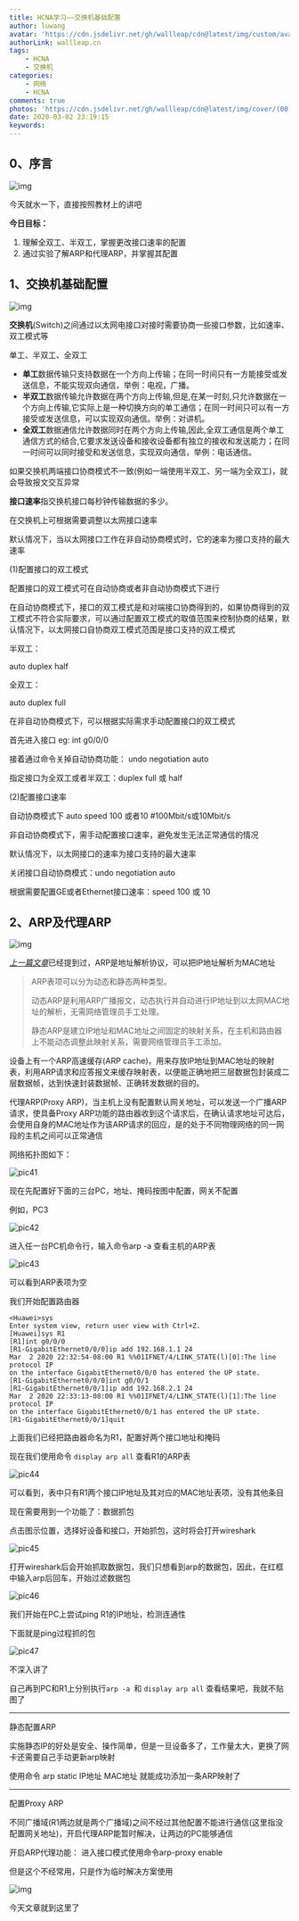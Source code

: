 ```yaml
---
title: HCNA学习——交换机基础配置
author: luwang
avatar: 'https://cdn.jsdelivr.net/gh/wallleap/cdn@latest/img/custom/avatar.jpg'
authorLink: wallleap.cn
tags:
	- HCNA
	- 交换机
categories:
	- 网络
	- HCNA
comments: true
photos: 'https://cdn.jsdelivr.net/gh/wallleap/cdn@latest/img/cover/(00).jpg'
date: 2020-03-02 23:19:15
keywords: 
---
```


## 0、序言





![img](https://mmbiz.qpic.cn/mmbiz_gif/9p7k9sjaO4WO0xvic9azzXTZpacThQn0kNIynIaF1c4srP28bQbs0icst3t6B6KbbtBC4V5PQUz83sL55VOfkRJA/640?tp=webp&wxfrom=5&wx_lazy=1)







今天就水一下，直接按照教材上的讲吧

**今日目标：**

1. 理解全双工、半双工，掌握更改接口速率的配置
2. 通过实验了解ARP和代理ARP，并掌握其配置







## 1、交换机基础配置







![img](https://mmbiz.qpic.cn/mmbiz_gif/9p7k9sjaO4WO0xvic9azzXTZpacThQn0kNIynIaF1c4srP28bQbs0icst3t6B6KbbtBC4V5PQUz83sL55VOfkRJA/640?tp=webp&wxfrom=5&wx_lazy=1)









**交换机**(Switch)之间通过以太网电接口对接时需要协商一些接口参数，比如速率、双工模式等



单工、半双工、全双工

- **单工**数据传输只支持数据在一个方向上传输；在同一时间只有一方能接受或发送信息，不能实现双向通信，举例：电视，广播。
- **半双工**数据传输允许数据在两个方向上传输,但是,在某一时刻,只允许数据在一个方向上传输,它实际上是一种切换方向的单工通信；在同一时间只可以有一方接受或发送信息，可以实现双向通信。举例：对讲机。
- **全双工**数据通信允许数据同时在两个方向上传输,因此,全双工通信是两个单工通信方式的结合,它要求发送设备和接收设备都有独立的接收和发送能力；在同一时间可以同时接受和发送信息，实现双向通信，举例：电话通信。





如果交换机两端接口协商模式不一致(例如一端使用半双工、另一端为全双工)，就会导致报文交互异常



**接口速率**指交换机接口每秒钟传输数据的多少。



在交换机上可根据需要调整以太网接口速率

默认情况下，当以太网接口工作在非自动协商模式时，它的速率为接口支持的最大速率





(1)配置接口的双工模式



配置接口的双工模式可在自动协商或者非自动协商模式下进行



在自动协商模式下，接口的双工模式是和对端接口协商得到的，如果协商得到的双工模式不符合实际要求，可以通过配置双工模式的取值范围来控制协商的结果，默认情况下，以太网接口自协商双工模式范围是接口支持的双工模式

半双工：

auto duplex half

全双工：

auto duplex full



在非自动协商模式下，可以根据实际需求手动配置接口的双工模式

首先进入接口 eg: int g0/0/0

接着通过命令关掉自动协商功能： undo negotiation auto

指定接口为全双工或者半双工：duplex full 或 half



(2)配置接口速率



自动协商模式下 auto speed 100 或者10  #100Mbit/s或10Mbit/s



非自动协商模式下，需手动配置接口速率，避免发生无法正常通信的情况

默认情况下，以太网接口的速率为接口支持的最大速率

关闭接口自动协商模式：undo negotiation auto

根据需要配置GE或者Ethernet接口速率：speed 100 或 10





## 2、ARP及代理ARP







![img](https://mmbiz.qpic.cn/mmbiz_gif/9p7k9sjaO4WO0xvic9azzXTZpacThQn0kNIynIaF1c4srP28bQbs0icst3t6B6KbbtBC4V5PQUz83sL55VOfkRJA/640?tp=webp&wxfrom=5&wx_lazy=1)









[*上一篇文章*](http://mp.weixin.qq.com/s?__biz=MzI1OTc5NTA2OA==&mid=2247483897&idx=1&sn=3b152f2b2628693be2ecbeee693fa3a7&chksm=ea7230eadd05b9fc38053b7abfcf0a514279cc956c495a20decae0a68b80fcac4bb43ecf327c&scene=21#wechat_redirect)已经提到过，ARP是地址解析协议，可以把IP地址解析为MAC地址

> ARP表项可以分为动态和静态两种类型。
>
> 动态ARP是利用ARP广播报文，动态执行并自动进行IP地址到以太网MAC地址的解析，无需网络管理员手工处理。
>
> 静态ARP是建立IP地址和MAC地址之间固定的映射关系，在主机和路由器上不能动态调整此映射关系，需要网络管理员手工添加。



设备上有一个ARP高速缓存(ARP cache)，用来存放IP地址到MAC地址的映射表，利用ARP请求和应答报文来缓存映射表，以便能正确地把三层数据包封装成二层数据帧，达到快速封装数据帧、正确转发数据的目的。



代理ARP(Proxy ARP)，当主机上没有配置默认网关地址，可以发送一个广播ARP请求，使具备Proxy ARP功能的路由器收到这个请求后，在确认请求地址可达后，会使用自身的MAC地址作为该ARP请求的回应，是的处于不同物理网络的同一网段的主机之间可以正常通信



网络拓扑图如下：

![pic41](https://cdn.jsdelivr.net/gh/wallleap/cdn/img/pic/test/hcnapic41.png)

现在先配置好下面的三台PC，地址、掩码按图中配置，网关不配置

例如，PC3

![pic42](https://cdn.jsdelivr.net/gh/wallleap/cdn/img/pic/test/hcnapic42.png)

进入任一台PC机命令行，输入命令arp -a 查看主机的ARP表

![pic43](https://cdn.jsdelivr.net/gh/wallleap/cdn/img/pic/test/hcnapic43.png)

可以看到ARP表项为空

我们开始配置路由器




```
<Huawei>sys
Enter system view, return user view with Ctrl+Z.
[Huawei]sys R1
[R1]int g0/0/0
[R1-GigabitEthernet0/0/0]ip add 192.168.1.1 24
Mar  2 2020 22:32:54-08:00 R1 %%01IFNET/4/LINK_STATE(l)[0]:The line protocol IP 
on the interface GigabitEthernet0/0/0 has entered the UP state. 
[R1-GigabitEthernet0/0/0]int g0/0/1
[R1-GigabitEthernet0/0/1]ip add 192.168.2.1 24
Mar  2 2020 22:33:13-08:00 R1 %%01IFNET/4/LINK_STATE(l)[1]:The line protocol IP 
on the interface GigabitEthernet0/0/1 has entered the UP state. 
[R1-GigabitEthernet0/0/1]quit
```

上面我们已经把路由器命名为R1，配置好两个接口地址和掩码

现在我们使用命令 `display arp all` 查看R1的ARP表

![pic44](https://cdn.jsdelivr.net/gh/wallleap/cdn/img/pic/test/hcanpic44.png)

可以看到，表中只有R1两个接口IP地址及其对应的MAC地址表项，没有其他条目

现在需要用到一个功能了：数据抓包

点击图示位置，选择好设备和接口，开始抓包，这时将会打开wireshark

![pic45](https://cdn.jsdelivr.net/gh/wallleap/cdn/img/pic/test/hcnapic45.png)

打开wireshark后会开始抓取数据包，我们只想看到arp的数据包，因此，在红框中输入arp后回车，开始过滤数据包

![pic46](https://cdn.jsdelivr.net/gh/wallleap/cdn/img/pic/test/hcnapic46.png)



我们开始在PC上尝试ping R1的IP地址，检测连通性



下面就是ping过程抓的包

![pic47](https://cdn.jsdelivr.net/gh/wallleap/cdn/img/pic/test/hcnapic47.png)

不深入讲了

自己再到PC和R1上分别执行`arp -a `和 `display arp all` 查看结果吧，我就不贴图了





------



静态配置ARP



实施静态IP的好处是安全、操作简单，但是一旦设备多了，工作量太大，更换了网卡还需要自己手动更新arp映射

使用命令 arp static IP地址 MAC地址 就能成功添加一条ARP映射了



------



配置Proxy ARP



不同广播域(R1两边就是两个广播域)之间不经过其他配置不能进行通信(这里指没配置网关地址)，开启代理ARP能暂时解决，让两边的PC能够通信

开启ARP代理功能： 进入接口模式使用命令arp-proxy enable

但是这个不经常用，只是作为临时解决方案使用





![img](https://mmbiz.qpic.cn/mmbiz_png/b96CibCt70iaZEGn5b7odL7EkjBrdMksVEymqAcElYYPuYKiacsGdyceFl1Pe99nMgLBqsIqHcaEqz1apDmwnSJ3g/640?tp=webp&wxfrom=5&wx_lazy=1&wx_co=1)





今天文章就到这里了